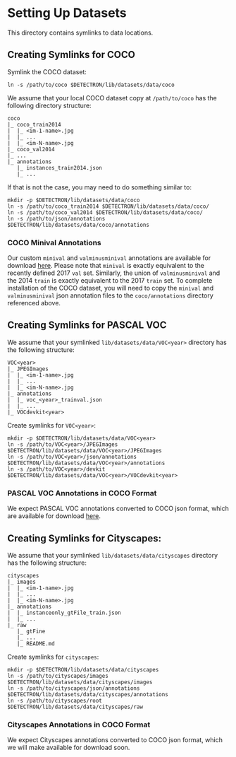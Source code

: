 # Setting Up Datasets

This directory contains symlinks to data locations.

## Creating Symlinks for COCO

Symlink the COCO dataset:

```
ln -s /path/to/coco $DETECTRON/lib/datasets/data/coco
```

We assume that your local COCO dataset copy at `/path/to/coco` has the following directory structure:

```
coco
|_ coco_train2014
|  |_ <im-1-name>.jpg
|  |_ ...
|  |_ <im-N-name>.jpg
|_ coco_val2014
|_ ...
|_ annotations
   |_ instances_train2014.json
   |_ ...
```

If that is not the case, you may need to do something similar to:

```
mkdir -p $DETECTRON/lib/datasets/data/coco
ln -s /path/to/coco_train2014 $DETECTRON/lib/datasets/data/coco/
ln -s /path/to/coco_val2014 $DETECTRON/lib/datasets/data/coco/
ln -s /path/to/json/annotations $DETECTRON/lib/datasets/data/coco/annotations
```

### COCO Minival Annotations

Our custom `minival` and `valminusminival` annotations are available for download [here](https://s3-us-west-2.amazonaws.com/detectron/coco/coco_annotations_minival.tgz).
Please note that `minival` is exactly equivalent to the recently defined 2017 `val` set.
Similarly, the union of `valminusminival` and the 2014 `train` is exactly equivalent to the 2017 `train` set. To complete installation of the COCO dataset, you will need to copy the `minival` and `valminusminival` json annotation files to the `coco/annotations` directory referenced above.

## Creating Symlinks for PASCAL VOC

We assume that your symlinked `lib/datasets/data/VOC<year>` directory has the following structure:

```
VOC<year>
|_ JPEGImages
|  |_ <im-1-name>.jpg
|  |_ ...
|  |_ <im-N-name>.jpg
|_ annotations
|  |_ voc_<year>_trainval.json
|  |_ ...
|_ VOCdevkit<year>
```

Create symlinks for `VOC<year>`:

```
mkdir -p $DETECTRON/lib/datasets/data/VOC<year>
ln -s /path/to/VOC<year>/JPEGImages $DETECTRON/lib/datasets/data/VOC<year>/JPEGImages
ln -s /path/to/VOC<year>/json/annotations $DETECTRON/lib/datasets/data/VOC<year>/annotations
ln -s /path/to/VOC<year>/devkit $DETECTRON/lib/datasets/data/VOC<year>/VOCdevkit<year>
```

### PASCAL VOC Annotations in COCO Format

We expect PASCAL VOC annotations converted to COCO json format, which are available for download [here](https://storage.googleapis.com/coco-dataset/external/PASCAL_VOC.zip ).

## Creating Symlinks for Cityscapes:

We assume that your symlinked `lib/datasets/data/cityscapes` directory has the following structure:

```
cityscapes
|_ images
|  |_ <im-1-name>.jpg
|  |_ ...
|  |_ <im-N-name>.jpg
|_ annotations
|  |_ instanceonly_gtFile_train.json
|  |_ ...
|_ raw
   |_ gtFine
   |_ ...
   |_ README.md
```

Create symlinks for `cityscapes`:

```
mkdir -p $DETECTRON/lib/datasets/data/cityscapes
ln -s /path/to/cityscapes/images $DETECTRON/lib/datasets/data/cityscapes/images
ln -s /path/to/cityscapes/json/annotations $DETECTRON/lib/datasets/data/cityscapes/annotations
ln -s /path/to/cityscapes/root $DETECTRON/lib/datasets/data/cityscapes/raw
```

### Cityscapes Annotations in COCO Format

We expect Cityscapes annotations converted to COCO json format, which we will make available for download soon.
